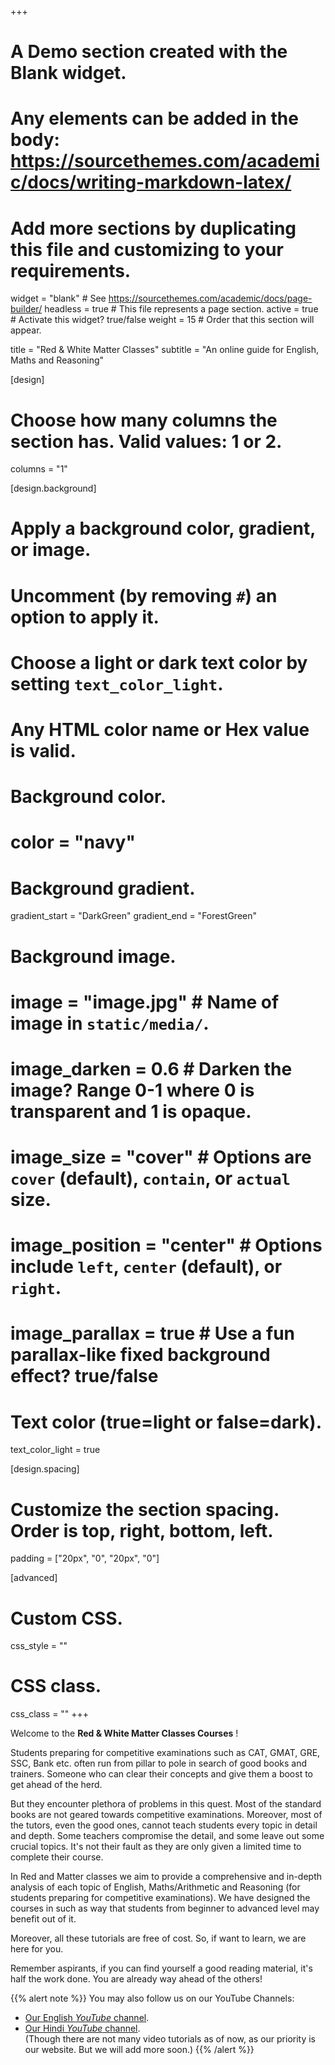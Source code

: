 +++
# A Demo section created with the Blank widget.
# Any elements can be added in the body: https://sourcethemes.com/academic/docs/writing-markdown-latex/
# Add more sections by duplicating this file and customizing to your requirements.

widget = "blank"  # See https://sourcethemes.com/academic/docs/page-builder/
headless = true  # This file represents a page section.
active = true  # Activate this widget? true/false
weight = 15  # Order that this section will appear.

title = "Red & White Matter Classes"
subtitle = "An online guide for English, Maths and Reasoning"

[design]
  # Choose how many columns the section has. Valid values: 1 or 2.
  columns = "1"

[design.background]
  # Apply a background color, gradient, or image.
  #   Uncomment (by removing `#`) an option to apply it.
  #   Choose a light or dark text color by setting `text_color_light`.
  #   Any HTML color name or Hex value is valid.

  # Background color.
  # color = "navy"
  
  # Background gradient.
  gradient_start = "DarkGreen"
  gradient_end = "ForestGreen"
  
  # Background image.
  # image = "image.jpg"  # Name of image in `static/media/`.
  # image_darken = 0.6  # Darken the image? Range 0-1 where 0 is transparent and 1 is opaque.
  # image_size = "cover"  #  Options are `cover` (default), `contain`, or `actual` size.
  # image_position = "center"  # Options include `left`, `center` (default), or `right`.
  # image_parallax = true  # Use a fun parallax-like fixed background effect? true/false
  
  # Text color (true=light or false=dark).
  text_color_light = true

[design.spacing]
  # Customize the section spacing. Order is top, right, bottom, left.
  padding = ["20px", "0", "20px", "0"]

[advanced]
 # Custom CSS. 
 css_style = ""
 
 # CSS class.
 css_class = ""
+++

Welcome to the **Red & White Matter Classes Courses** !

Students preparing for competitive examinations such as CAT, GMAT, GRE, SSC, Bank etc. often run from pillar to pole in search of good books and trainers. Someone who can clear their concepts and give them a boost to get ahead of the herd. 

But they encounter plethora of problems in this quest. Most of the standard books are not geared towards competitive examinations. Moreover, most of the tutors, even the good ones, cannot teach students every topic in detail and depth. Some teachers compromise the detail, and some leave out some crucial topics. It's not their fault as they are only given a limited time to complete their course. 

In Red and Matter classes we aim to provide a comprehensive and in-depth analysis of each topic of English, Maths/Arithmetic and Reasoning (for students preparing for competitive examinations). We have designed the courses in such as way that students from beginner to advanced level may benefit out of it. 

Moreover, all these tutorials are free of cost. So, if want to learn, we are here for you. 

Remember aspirants, if you can find yourself a good reading material, it's half the work done. You are already way ahead of the others!

{{% alert note %}}
You may also follow us on our YouTube Channels:
- [Our English *YouTube* channel](https://youtube.com/channel/UCxMFUcM1jBl9byccUb4f2nQ/).
- [Our Hindi *YouTube* channel](https://youtube.com/channel/UCkwGJqyYGXZuouXJoCGzlaQ/). <br>
(Though there are not many video tutorials as of now, as our priority is our website. But we will add more soon.)
{{% /alert %}}
